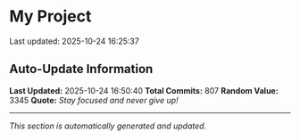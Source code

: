 # My Project


Last updated: 2025-10-24 16:25:37














































































































































































































































































































































































































































































































































































































































































































































































































































































































































































































































































































































































































































## Auto-Update Information

**Last Updated:** 2025-10-24 16:50:40
**Total Commits:** 807
**Random Value:** 3345
**Quote:** _Stay focused and never give up!_

---
_This section is automatically generated and updated._